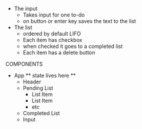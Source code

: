 - The input
    - Takes input for one to-do
    - on button or enter key saves the text to the list
- The list
    - ordered by default LIFO
    - Each item has checkbox
    - when checked it goes to a completed list
    - Each item has a delete button

COMPONENTS
- App ** state lives here **
    - Header
    - Pending List
        - List Item
        - List Item
        - etc
    - Completed List
    - Input